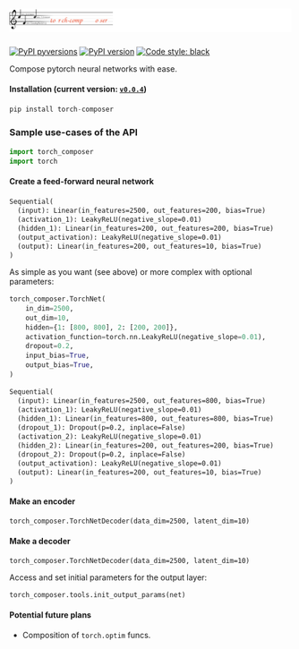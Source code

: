 # ![logo](/docs/imgs/torch_composer.logo.large.svg)

[![PyPI pyversions](https://img.shields.io/pypi/pyversions/torch-composer.svg)](https://pypi.python.org/pypi/torch-composer/)
[![PyPI version](https://badge.fury.io/py/torch-composer.svg)](https://badge.fury.io/py/torch-composer)
[![Code style: black](https://img.shields.io/badge/code%20style-black-000000.svg)](https://github.com/psf/black)

Compose pytorch neural networks with ease.

#### Installation (current version: [`v0.0.4`](https://pypi.org/project/torch-composer/))
```python
pip install torch-composer
```

### Sample use-cases of the API
```python
import torch_composer
import torch
```

#### Create a feed-forward neural network
```
Sequential(
  (input): Linear(in_features=2500, out_features=200, bias=True)
  (activation_1): LeakyReLU(negative_slope=0.01)
  (hidden_1): Linear(in_features=200, out_features=200, bias=True)
  (output_activation): LeakyReLU(negative_slope=0.01)
  (output): Linear(in_features=200, out_features=10, bias=True)
)
```

As simple as you want (see above) or more complex with optional parameters:
```python
torch_composer.TorchNet(
    in_dim=2500,
    out_dim=10,
    hidden={1: [800, 800], 2: [200, 200]},
    activation_function=torch.nn.LeakyReLU(negative_slope=0.01),
    dropout=0.2,
    input_bias=True,
    output_bias=True,
)
```
```
Sequential(
  (input): Linear(in_features=2500, out_features=800, bias=True)
  (activation_1): LeakyReLU(negative_slope=0.01)
  (hidden_1): Linear(in_features=800, out_features=800, bias=True)
  (dropout_1): Dropout(p=0.2, inplace=False)
  (activation_2): LeakyReLU(negative_slope=0.01)
  (hidden_2): Linear(in_features=200, out_features=200, bias=True)
  (dropout_2): Dropout(p=0.2, inplace=False)
  (output_activation): LeakyReLU(negative_slope=0.01)
  (output): Linear(in_features=200, out_features=10, bias=True)
)
```

#### Make an encoder
```python=
torch_composer.TorchNetDecoder(data_dim=2500, latent_dim=10)
```

#### Make a decoder
```python=
torch_composer.TorchNetDecoder(data_dim=2500, latent_dim=10)
```

Access and set initial parameters for the output layer:
```python=
torch_composer.tools.init_output_params(net)
```

#### Potential future plans

- Composition of `torch.optim` funcs.
